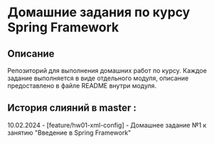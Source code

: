 # Домашние задания по курсу Spring Framework

## Описание
Репозиторий для выполнения домашних работ по курсу. Каждое задание выполняется 
в виде отдельного модуля, описание предоставлено в файле README внутри модуля.

## История слияний в master :
10.02.2024 - [feature/hw01-xml-config] - Домашнее задание №1 к занятию "Введение в Spring Framework" 